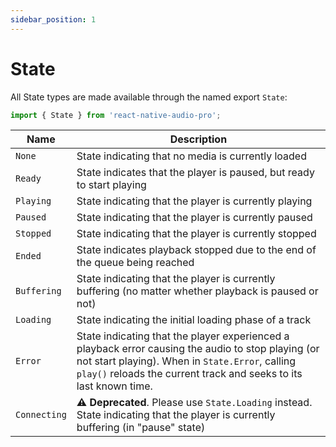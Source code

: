 ```yaml
---
sidebar_position: 1
---
```


# State

All State types are made available through the named export `State`:

```ts
import { State } from 'react-native-audio-pro';
```

| Name | Description |
|------|-------------|
| `None`        | State indicating that no media is currently loaded |
| `Ready`       | State indicates that the player is paused, but ready to start playing |
| `Playing`     | State indicating that the player is currently playing |
| `Paused`      | State indicating that the player is currently paused |
| `Stopped`     | State indicating that the player is currently stopped |
| `Ended`       | State indicates playback stopped due to the end of the queue being reached |
| `Buffering`   | State indicating that the player is currently buffering (no matter whether playback is paused or not) |
| `Loading`     | State indicating the initial loading phase of a track |
| `Error`       | State indicating that the player experienced a playback error causing the audio to stop playing (or not start playing). When in `State.Error`, calling `play()` reloads the current track and seeks to its last known time. |
| `Connecting`  | **⚠️ Deprecated**. Please use `State.Loading` instead. State indicating that the player is currently buffering (in "pause" state) |
